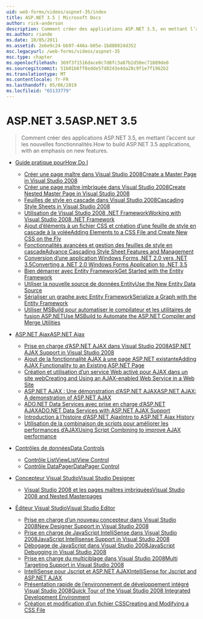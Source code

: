 ```yaml
---
uid: web-forms/videos/aspnet-35/index
title: ASP.NET 3.5 | Microsoft Docs
author: rick-anderson
description: Comment créer des applications ASP.NET 3.5, en mettant l’accent sur les nouvelles fonctionnalités.
ms.author: riande
ms.date: 10/05/2011
ms.assetid: 2e6e9c24-bb97-446a-b05e-1bd88824d352
msc.legacyurl: /web-forms/videos/aspnet-35
msc.type: chapter
ms.openlocfilehash: 369f3f1516dace0c7d8fc3a87b2d50ec71889de0
ms.sourcegitcommit: 51b01b6ff8edde57d8243e4da28c9f1e7f1962b2
ms.translationtype: MT
ms.contentlocale: fr-FR
ms.lasthandoff: 05/06/2019
ms.locfileid: "65133779"
---
```

# <a name="aspnet-35"></a><span data-ttu-id="beeeb-103">ASP.NET 3.5</span><span class="sxs-lookup"><span data-stu-id="beeeb-103">ASP.NET 3.5</span></span>

> <span data-ttu-id="beeeb-104">Comment créer des applications ASP.NET 3.5, en mettant l’accent sur les nouvelles fonctionnalités.</span><span class="sxs-lookup"><span data-stu-id="beeeb-104">How to build ASP.NET 3.5 applications, with an emphasis on new features.</span></span>

- [<span data-ttu-id="beeeb-105">Guide pratique pour</span><span class="sxs-lookup"><span data-stu-id="beeeb-105">How Do I</span></span>](how-do-i/index.md)

    - [<span data-ttu-id="beeeb-106">Créer une page maître dans Visual Studio 2008</span><span class="sxs-lookup"><span data-stu-id="beeeb-106">Create a Master Page in Visual Studio 2008</span></span>](how-do-i/how-do-i-create-a-master-page-in-visual-studio-2008.md)
    - [<span data-ttu-id="beeeb-107">Créer une page maître imbriquée dans Visual Studio 2008</span><span class="sxs-lookup"><span data-stu-id="beeeb-107">Create Nested Master Page in Visual Studio 2008</span></span>](how-do-i/how-do-i-create-nested-master-page-in-visual-studio-2008.md)
    - [<span data-ttu-id="beeeb-108">Feuilles de style en cascade dans Visual Studio 2008</span><span class="sxs-lookup"><span data-stu-id="beeeb-108">Cascading Style Sheets in Visual Studio 2008</span></span>](how-do-i/how-do-i-cascading-style-sheets-in-visual-studio-2008.md)
    - [<span data-ttu-id="beeeb-109">Utilisation de Visual Studio 2008 .NET Framework</span><span class="sxs-lookup"><span data-stu-id="beeeb-109">Working with Visual Studio 2008 .NET Framework</span></span>](how-do-i/how-do-i-working-with-visual-studio-2008-net-framework.md)
    - [<span data-ttu-id="beeeb-110">Ajout d’éléments à un fichier CSS et création d’une feuille de style en cascade à la volée</span><span class="sxs-lookup"><span data-stu-id="beeeb-110">Adding Elements to a CSS File and Create New CSS on the Fly</span></span>](how-do-i/how-do-i-adding-elements-to-a-css-file-and-create-new-css-on-the-fly.md)
    - [<span data-ttu-id="beeeb-111">Fonctionnalités avancées et gestion des feuilles de style en cascade</span><span class="sxs-lookup"><span data-stu-id="beeeb-111">Advance Cascading Style Sheet Features and Management</span></span>](how-do-i/how-do-i-advance-cascading-style-sheet-features-and-management.md)
    - [<span data-ttu-id="beeeb-112">Conversion d’une application Windows Forms .NET 2.0 vers .NET 3.5</span><span class="sxs-lookup"><span data-stu-id="beeeb-112">Converting a .NET 2.0 Windows Forms Application to .NET 3.5</span></span>](how-do-i/how-do-i-converting-a-net-20-windows-forms-application-to-net-35.md)
    - [<span data-ttu-id="beeeb-113">Bien démarrer avec Entity Framework</span><span class="sxs-lookup"><span data-stu-id="beeeb-113">Get Started with the Entity Framework</span></span>](how-do-i/how-do-i-get-started-with-the-entity-framework.md)
    - [<span data-ttu-id="beeeb-114">Utiliser la nouvelle source de données Entity</span><span class="sxs-lookup"><span data-stu-id="beeeb-114">Use the New Entity Data Source</span></span>](how-do-i/how-do-i-use-the-new-entity-data-source.md)
    - [<span data-ttu-id="beeeb-115">Sérialiser un graphe avec Entity Framework</span><span class="sxs-lookup"><span data-stu-id="beeeb-115">Serialize a Graph with the Entity Framework</span></span>](how-do-i/how-do-i-serialize-a-graph-with-the-entity-framework.md)
    - [<span data-ttu-id="beeeb-116">Utiliser MSBuild pour automatiser le compilateur et les utilitaires de fusion ASP.NET</span><span class="sxs-lookup"><span data-stu-id="beeeb-116">Use MSBuild to Automate the ASP.NET Compiler and Merge Utilities</span></span>](how-do-i/how-do-i-use-msbuild-to-automate-the-aspnet-compiler-and-merge-utilities.md)
- [<span data-ttu-id="beeeb-117">ASP.NET Ajax</span><span class="sxs-lookup"><span data-stu-id="beeeb-117">ASP.NET Ajax</span></span>](aspnet-ajax/index.md)

    - [<span data-ttu-id="beeeb-118">Prise en charge d’ASP.NET AJAX dans Visual Studio 2008</span><span class="sxs-lookup"><span data-stu-id="beeeb-118">ASP.NET AJAX Support in Visual Studio 2008</span></span>](aspnet-ajax/aspnet-ajax-support-in-visual-studio-2008.md)
    - [<span data-ttu-id="beeeb-119">Ajout de la fonctionnalité AJAX à une page ASP.NET existante</span><span class="sxs-lookup"><span data-stu-id="beeeb-119">Adding AJAX Functionality to an Existing ASP.NET Page</span></span>](aspnet-ajax/adding-ajax-functionality-to-an-existing-aspnet-page.md)
    - [<span data-ttu-id="beeeb-120">Création et utilisation d’un service Web activé pour AJAX dans un site web</span><span class="sxs-lookup"><span data-stu-id="beeeb-120">Creating and Using an AJAX-enabled Web Service in a Web Site</span></span>](aspnet-ajax/creating-and-using-an-ajax-enabled-web-service-in-a-web-site.md)
    - [<span data-ttu-id="beeeb-121">ASP.NET AJAX : Une démonstration d’ASP.NET AJAX</span><span class="sxs-lookup"><span data-stu-id="beeeb-121">ASP.NET AJAX: A demonstration of ASP.NET AJAX</span></span>](aspnet-ajax/aspnet-ajax-a-demonstration-of-aspnet-ajax.md)
    - [<span data-ttu-id="beeeb-122">ADO.NET Data Services avec prise en charge d’ASP.NET AJAX</span><span class="sxs-lookup"><span data-stu-id="beeeb-122">ADO.NET Data Services with ASP.NET AJAX Support</span></span>](aspnet-ajax/adonet-data-services-with-aspnet-ajax-support.md)
    - [<span data-ttu-id="beeeb-123">Introduction à l’histoire d’ASP.NET Ajax</span><span class="sxs-lookup"><span data-stu-id="beeeb-123">Intro to ASP.NET Ajax History</span></span>](aspnet-ajax/introduction-to-aspnet-ajax-history.md)
    - [<span data-ttu-id="beeeb-124">Utilisation de la combinaison de scripts pour améliorer les performances d’AJAX</span><span class="sxs-lookup"><span data-stu-id="beeeb-124">Using Script Combining to improve AJAX performance</span></span>](aspnet-ajax/using-script-combining-to-improve-ajax-performance.md)
- [<span data-ttu-id="beeeb-125">Contrôles de données</span><span class="sxs-lookup"><span data-stu-id="beeeb-125">Data Controls</span></span>](data-controls/index.md)

    - [<span data-ttu-id="beeeb-126">Contrôle ListView</span><span class="sxs-lookup"><span data-stu-id="beeeb-126">ListView Control</span></span>](data-controls/the-listview-control.md)
    - [<span data-ttu-id="beeeb-127">Contrôle DataPager</span><span class="sxs-lookup"><span data-stu-id="beeeb-127">DataPager Control</span></span>](data-controls/the-datapager-control.md)
- [<span data-ttu-id="beeeb-128">Concepteur Visual Studio</span><span class="sxs-lookup"><span data-stu-id="beeeb-128">Visual Studio Designer</span></span>](visual-studio-designer/index.md)

    - [<span data-ttu-id="beeeb-129">Visual Studio 2008 et les pages maîtres imbriquées</span><span class="sxs-lookup"><span data-stu-id="beeeb-129">Visual Studio 2008 and Nested Masterpages</span></span>](visual-studio-designer/visual-studio-2008-and-nested-masterpages.md)
- [<span data-ttu-id="beeeb-130">Éditeur Visual Studio</span><span class="sxs-lookup"><span data-stu-id="beeeb-130">Visual Studio Editor</span></span>](visual-studio-editor/index.md)

    - [<span data-ttu-id="beeeb-131">Prise en charge d’un nouveau concepteur dans Visual Studio 2008</span><span class="sxs-lookup"><span data-stu-id="beeeb-131">New Designer Support in Visual Studio 2008</span></span>](visual-studio-editor/new-designer-support-in-visual-studio-2008.md)
    - [<span data-ttu-id="beeeb-132">Prise en charge de JavaScript IntelliSense dans Visual Studio 2008</span><span class="sxs-lookup"><span data-stu-id="beeeb-132">JavaScript Intellisense Support in Visual Studio 2008</span></span>](visual-studio-editor/javascript-intellisense-support-in-visual-studio-2008.md)
    - [<span data-ttu-id="beeeb-133">Débogage de JavaScript dans Visual Studio 2008</span><span class="sxs-lookup"><span data-stu-id="beeeb-133">JavaScript Debugging in Visual Studio 2008</span></span>](visual-studio-editor/javascript-debugging-in-visual-studio-2008.md)
    - [<span data-ttu-id="beeeb-134">Prise en charge du multiciblage dans Visual Studio 2008</span><span class="sxs-lookup"><span data-stu-id="beeeb-134">Multi Targeting Support in Visual Studio 2008</span></span>](visual-studio-editor/multi-targeting-support-in-visual-studio-2008.md)
    - [<span data-ttu-id="beeeb-135">IntelliSense pour Jscript et ASP.NET AJAX</span><span class="sxs-lookup"><span data-stu-id="beeeb-135">IntelliSense for Jscript and ASP.NET AJAX</span></span>](visual-studio-editor/intellisense-for-jscript-and-aspnet-ajax.md)
    - [<span data-ttu-id="beeeb-136">Présentation rapide de l’environnement de développement intégré Visual Studio 2008</span><span class="sxs-lookup"><span data-stu-id="beeeb-136">Quick Tour of the Visual Studio 2008 Integrated Development Environment</span></span>](visual-studio-editor/quick-tour-of-the-visual-studio-2008-integrated-development-environment.md)
    - [<span data-ttu-id="beeeb-137">Création et modification d’un fichier CSS</span><span class="sxs-lookup"><span data-stu-id="beeeb-137">Creating and Modifying a CSS File</span></span>](visual-studio-editor/creating-and-modifying-a-css-file.md)
